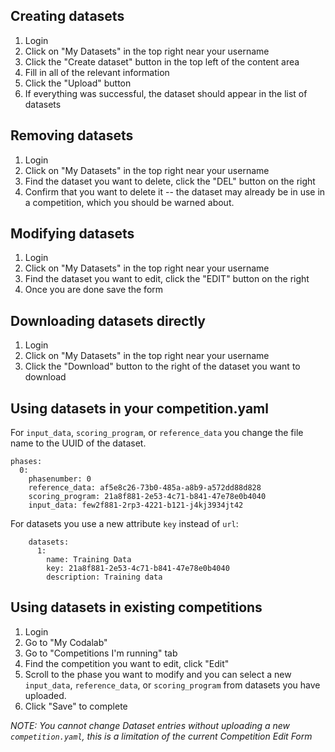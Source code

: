 

## Creating datasets

1. Login
1. Click on "My Datasets" in the top right near your username
1. Click the "Create dataset" button in the top left of the content area
1. Fill in all of the relevant information
1. Click the "Upload" button
1. If everything was successful, the dataset should appear in the list of datasets

## Removing datasets


1. Login
1. Click on "My Datasets" in the top right near your username
1. Find the dataset you want to delete, click the "DEL" button on the right
1. Confirm that you want to delete it -- the dataset may already be in use in a competition, which you should be warned about.

## Modifying datasets


1. Login
1. Click on "My Datasets" in the top right near your username
1. Find the dataset you want to edit, click the "EDIT" button on the right
1. Once you are done save the form

## Downloading datasets directly


1. Login
1. Click on "My Datasets" in the top right near your username
1. Click the "Download" button to the right of the dataset you want to download

## Using datasets in your competition.yaml

For `input_data`, `scoring_program`, or `reference_data` you change the file name to the UUID of the dataset.

```
phases:
  0:
    phasenumber: 0
    reference_data: af5e8c26-73b0-485a-a8b9-a572dd88d828
    scoring_program: 21a8f881-2e53-4c71-b841-47e78e0b4040
    input_data: few2f881-2rp3-4221-b121-j4kj3934jt42

```

For datasets you use a new attribute `key` instead of `url`:

```
    datasets:
      1:
        name: Training Data
        key: 21a8f881-2e53-4c71-b841-47e78e0b4040
        description: Training data
```

## Using datasets in existing competitions

1. Login
1. Go to "My Codalab"
1. Go to "Competitions I'm running" tab
1. Find the competition you want to edit, click "Edit"
1. Scroll to the phase you want to modify and you can select a new `input_data`, `reference_data`, or `scoring_program` from datasets you have uploaded.
1. Click "Save" to complete 

*NOTE: You cannot change Dataset entries without uploading a new `competition.yaml`, this is a limitation of the current Competition Edit Form*